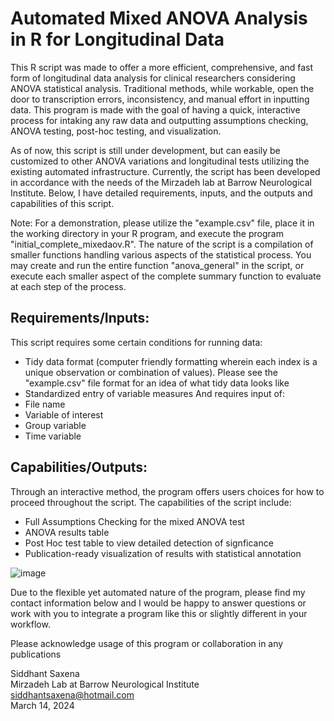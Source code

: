 # Automated Mixed ANOVA Analysis in R for Longitudinal  Data 

This R script was made to offer a more efficient, comprehensive, and fast form of longitudinal data analysis for clinical researchers considering ANOVA statistical analysis. Traditional methods, while workable, open the door to transcription errors, inconsistency, and manual effort in inputting data. This program is made with the goal of having a quick, interactive process for intaking any raw data and outputting assumptions checking, ANOVA testing, post-hoc testing, and visualization. 

As of now, this script is still under development, but can easily be customized to other ANOVA variations and longitudinal tests utilizing the existing automated infrastructure. Currently, the script has been developed in accordance with the needs of the Mirzadeh lab at Barrow Neurological Institute. Below, I have detailed requirements, inputs, and the outputs and capabilities of this script. 

Note: For a demonstration, please utilize the "example.csv" file, place it in the working directory in your R program, and execute the program "initial_complete_mixedaov.R". The nature of the script is a compilation of smaller functions handling various aspects of the statistical process. You may create and run the entire function "anova_general" in the script, or execute each smaller aspect of the complete summary function to evaluate at each step of the process. 

## Requirements/Inputs:

This script requires some certain conditions for running data:
- Tidy data format (computer friendly formatting wherein each index is a unique observation or combination of values). Please see the "example.csv" file format for an idea of what tidy data looks like
- Standardized entry of variable measures
And requires input of:
-   File name
-   Variable of interest
-   Group variable
-   Time variable

## Capabilities/Outputs:

Through an interactive method, the program offers users choices for how to proceed throughout the script. 
The capabilities of the script include:
- Full Assumptions Checking for the mixed ANOVA test
- ANOVA results table
- Post Hoc test table to view detailed detection of signficance
- Publication-ready visualization of results with statistical annotation

![image](https://github.com/siddsaxena24/Mixed_anova/assets/32442425/a2d85571-0a68-40c4-bc00-1aa19e6b976b)

Due to the flexible yet automated nature of the program, please find my contact information below and I would be happy to answer questions or work with you to integrate a program like this or slightly different in your workflow.

Please acknowledge usage of this program or collaboration in any publications

Siddhant Saxena <br>
Mirzadeh Lab at Barrow Neurological Institute <br>
siddhantsaxena@hotmail.com <br>
March 14, 2024
